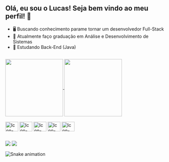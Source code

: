 ## Olá, eu sou o Lucas! Seja bem vindo ao meu perfil! 👋


- 🖥️ Buscando conhecimento parame tornar um desenvolvedor Full-Stack
- 🏫 Atualmente faço graduação em Análise e Desenvolvimento de Sistemas
- 📜 Estudando Back-End (Java)

##

<a href="https://github.com/lucaszimmerman/github-readme-stats">
  <img height=180 align="center" src="https://github-readme-stats.vercel.app/api?username=lucaszimmerman&show_icons=true&theme=dracula" />
</a>
<a href="https://github.com/lucaszimmerman/convoychat">
  <img height=180 align="center" src="https://github-readme-stats.vercel.app/api/top-langs?username=lucaszimmerman&layout=compact&langs_count=8&card_width=220&show_icons=true&theme=dracula" />
</a>

<div style="display: inline_block"><br>
  <img align="center" alt="Icon-Js" height="30" width="40" src="https://cdn.jsdelivr.net/gh/devicons/devicon/icons/javascript/javascript-original.svg">
  <img align="center" alt="Icon-Java" height="30" width="40" src="https://cdn.jsdelivr.net/gh/devicons/devicon/icons/java/java-original.svg">
  <img align="center" alt="Icon-HTML" height="30" width="40" src="https://cdn.jsdelivr.net/gh/devicons/devicon/icons/html5/html5-original.svg">
  <img align="center" alt="Icon-CSS" height="30" width="40" src="https://cdn.jsdelivr.net/gh/devicons/devicon/icons/css3/css3-original.svg">
    <img align="center" alt="Icon-Git" height="30" width="40" src="https://cdn.jsdelivr.net/gh/devicons/devicon/icons/git/git-original.svg">

</div>

  
  ##
 
<div> 
  <a href = "mailto:lucaszimmermants@gmail.com"><img src="https://img.shields.io/badge/-Gmail-%23333?style=for-the-badge&logo=gmail&logoColor=white" target="_blank"></a>
  <a href="www.linkedin.com/in/lucas-zimmerman-3ab582232" target="_blank"><img src="https://img.shields.io/badge/-LinkedIn-%230077B5?style=for-the-badge&logo=linkedin&logoColor=white" target="_blank"></a> 
  
</div>

![Snake animation](https://github.com/lucaszimmerman/lucaszimmerman/blob/output/github-contribution-grid-snake.svg)
##

